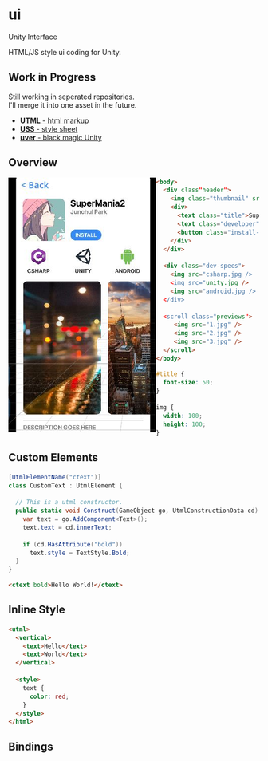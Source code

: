 # ui
Unity Interface<br>

HTML/JS style ui coding for Unity.

Work in Progress
----
Still working in seperated repositories.<br>
I'll merge it into one asset in the future.

* [__UTML__ - html markup](https://github.com/pjc0247/uilab/tree/master/Assets/Utml)
* [__USS__ - style sheet](https://github.com/pjc0247/uss)
* [__uver__ - black magic Unity](https://github.com/pjc0247/uver)

Overview
----
<img align="left" src="sample.jpg">

```html
<body>
  <div class"header"> 
    <img class="thumbnail" src="thumbnail.jpg" />
    <div>
      <text class="title">SuperMania2</text>
      <text class="developer">Junchul Park</text>
      <button class="install-btn">INSTALL</button>
    </div>
  </div>
  
  <div class="dev-specs">
    <img src="csharp.jpg />
    <img src="unity.jpg />
    <img src="android.jpg /> 
  </div>
  
  <scroll class="previews">
     <img src="1.jpg" />
     <img src="2.jpg" />
     <img src="3.jpg" />
  </scroll>
</body>
```
```css
#title {
  font-size: 50;
}

img {
  width: 100;
  height: 100;
}
```

Custom Elements
----
```cs
[UtmlElementName("ctext")]
class CustomText : UtmlElement {

  // This is a utml constructor.
  public static void Construct(GameObject go, UtmlConstructionData cd) {
    var text = go.AddComponent<Text>();
    text.text = cd.innerText;
    
    if (cd.HasAttribute("bold"))
      text.style = TextStyle.Bold;
  }
}
```
```html
<ctext bold>Hello World!</ctext>
```

Inline Style
----
```html
<utml>
  <vertical>
    <text>Hello</text>
    <text>World</text>
  </vertical>
  
  <style>
    text {
      color: red;
    }
  </style>
</html>
```

Bindings
----
